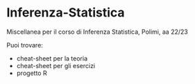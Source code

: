 # Inferenza-Statistica
 Miscellanea per il corso di Inferenza Statistica, Polimi, aa 22/23

 Puoi trovare:
 - cheat-sheet per la teoria
 - cheat-sheet per gli esercizi
 - progetto R
